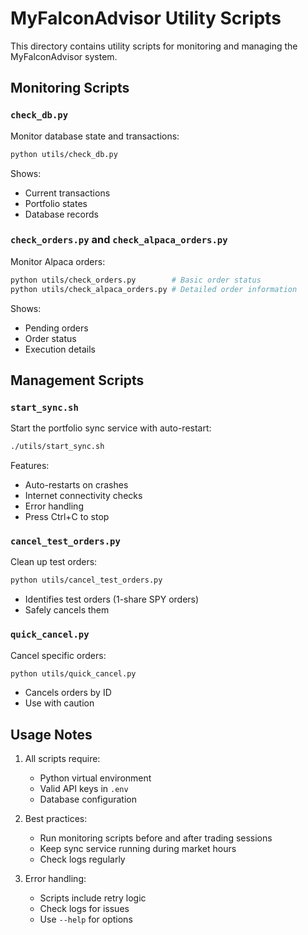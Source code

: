 # MyFalconAdvisor Utility Scripts

This directory contains utility scripts for monitoring and managing the MyFalconAdvisor system.

## Monitoring Scripts

### `check_db.py`
Monitor database state and transactions:
```bash
python utils/check_db.py
```
Shows:
- Current transactions
- Portfolio states
- Database records

### `check_orders.py` and `check_alpaca_orders.py`
Monitor Alpaca orders:
```bash
python utils/check_orders.py        # Basic order status
python utils/check_alpaca_orders.py # Detailed order information
```
Shows:
- Pending orders
- Order status
- Execution details

## Management Scripts

### `start_sync.sh`
Start the portfolio sync service with auto-restart:
```bash
./utils/start_sync.sh
```
Features:
- Auto-restarts on crashes
- Internet connectivity checks
- Error handling
- Press Ctrl+C to stop

### `cancel_test_orders.py`
Clean up test orders:
```bash
python utils/cancel_test_orders.py
```
- Identifies test orders (1-share SPY orders)
- Safely cancels them

### `quick_cancel.py`
Cancel specific orders:
```bash
python utils/quick_cancel.py
```
- Cancels orders by ID
- Use with caution

## Usage Notes

1. All scripts require:
   - Python virtual environment
   - Valid API keys in `.env`
   - Database configuration

2. Best practices:
   - Run monitoring scripts before and after trading sessions
   - Keep sync service running during market hours
   - Check logs regularly

3. Error handling:
   - Scripts include retry logic
   - Check logs for issues
   - Use `--help` for options
